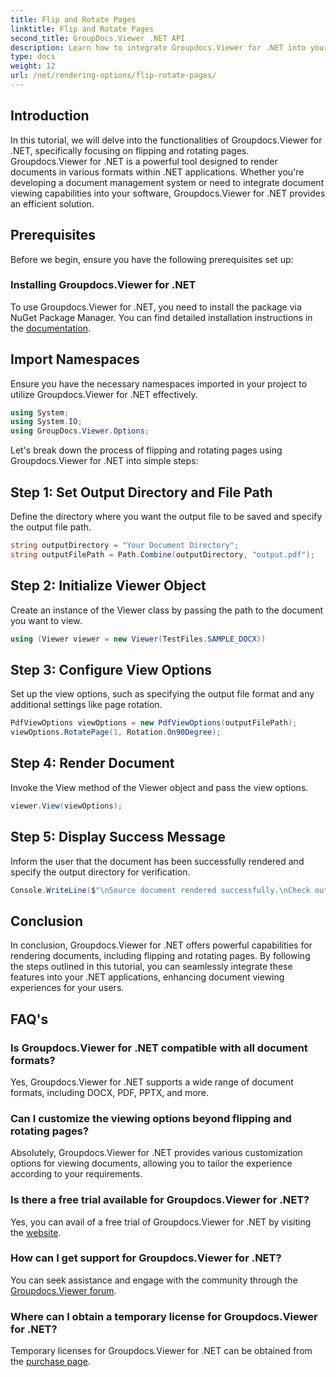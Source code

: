 ```yaml
---
title: Flip and Rotate Pages
linktitle: Flip and Rotate Pages
second_title: GroupDocs.Viewer .NET API
description: Learn how to integrate Groupdocs.Viewer for .NET into your applications for seamless document rendering, flipping, and rotation.
type: docs
weight: 12
url: /net/rendering-options/flip-rotate-pages/
---
```

## Introduction
In this tutorial, we will delve into the functionalities of Groupdocs.Viewer for .NET, specifically focusing on flipping and rotating pages. Groupdocs.Viewer for .NET is a powerful tool designed to render documents in various formats within .NET applications. Whether you're developing a document management system or need to integrate document viewing capabilities into your software, Groupdocs.Viewer for .NET provides an efficient solution.
## Prerequisites
Before we begin, ensure you have the following prerequisites set up:
### Installing Groupdocs.Viewer for .NET
To use Groupdocs.Viewer for .NET, you need to install the package via NuGet Package Manager. You can find detailed installation instructions in the [documentation](https://reference.groupdocs.com/viewer/net/).

## Import Namespaces
Ensure you have the necessary namespaces imported in your project to utilize Groupdocs.Viewer for .NET effectively.
```csharp
using System;
using System.IO;
using GroupDocs.Viewer.Options;
```

Let's break down the process of flipping and rotating pages using Groupdocs.Viewer for .NET into simple steps:
## Step 1: Set Output Directory and File Path
Define the directory where you want the output file to be saved and specify the output file path.
```csharp
string outputDirectory = "Your Document Directory";
string outputFilePath = Path.Combine(outputDirectory, "output.pdf");
```
## Step 2: Initialize Viewer Object
Create an instance of the Viewer class by passing the path to the document you want to view.
```csharp
using (Viewer viewer = new Viewer(TestFiles.SAMPLE_DOCX))
```
## Step 3: Configure View Options
Set up the view options, such as specifying the output file format and any additional settings like page rotation.
```csharp
PdfViewOptions viewOptions = new PdfViewOptions(outputFilePath);
viewOptions.RotatePage(1, Rotation.On90Degree);
```
## Step 4: Render Document
Invoke the View method of the Viewer object and pass the view options.
```csharp
viewer.View(viewOptions);
```
## Step 5: Display Success Message
Inform the user that the document has been successfully rendered and specify the output directory for verification.
```csharp
Console.WriteLine($"\nSource document rendered successfully.\nCheck output in {outputDirectory}.");
```

## Conclusion
In conclusion, Groupdocs.Viewer for .NET offers powerful capabilities for rendering documents, including flipping and rotating pages. By following the steps outlined in this tutorial, you can seamlessly integrate these features into your .NET applications, enhancing document viewing experiences for your users.
## FAQ's
### Is Groupdocs.Viewer for .NET compatible with all document formats?
Yes, Groupdocs.Viewer for .NET supports a wide range of document formats, including DOCX, PDF, PPTX, and more.
### Can I customize the viewing options beyond flipping and rotating pages?
Absolutely, Groupdocs.Viewer for .NET provides various customization options for viewing documents, allowing you to tailor the experience according to your requirements.
### Is there a free trial available for Groupdocs.Viewer for .NET?
Yes, you can avail of a free trial of Groupdocs.Viewer for .NET by visiting the [website](https://releases.groupdocs.com/).
### How can I get support for Groupdocs.Viewer for .NET?
You can seek assistance and engage with the community through the [Groupdocs.Viewer forum](https://forum.groupdocs.com/c/viewer/9).
### Where can I obtain a temporary license for Groupdocs.Viewer for .NET?
Temporary licenses for Groupdocs.Viewer for .NET can be obtained from the [purchase page](https://purchase.groupdocs.com/temporary-license/).
